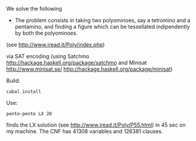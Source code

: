 We solve the following

* The problem consists in taking two polyominoes, say a tetromino and a pentamino,
  and finding a figure which can be tessellated indipendently by both the polyominoes.

(see <http://www.iread.it/Poly/index.php>)

via SAT encoding (using Satchmo <http://hackage.haskell.org/package/satchmo>
and Minisat <http://www.minisat.se/> <http://hackage.haskell.org/package/minisat>)

Build:

```
cabal install
```

Use:

```
pento-pento LX 20
```
finds the LX solution (see <http://www.iread.it/Poly/P55.html>) in 45 sec on my machine.
The CNF has 41308 variables and 126381 clauses.
